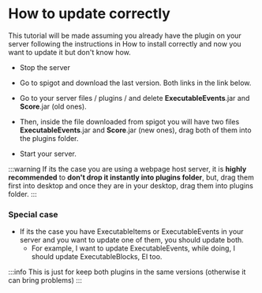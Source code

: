 # How to update correctly

This tutorial will be made assuming you already have the plugin on your server following the instructions in How to install correctly and now you want to update it but don't know how.

* Stop the server
* Go to spigot and download the last version. Both links in the link below.

* Go to your server files / plugins / and delete **ExecutableEvents**.jar and **Score**.jar (old ones).
* Then, inside the file downloaded from spigot you will have two files **ExecutableEvents**.jar and **Score**.jar (new ones), drag both of them into the plugins folder. 
* Start your server.

:::warning
If its the case you are using a webpage host server, it is ****highly recommended**** to ****don't drop it instantly into plugins folder****, but, drag them first into desktop and once they are in your desktop, drag them into plugins folder.
:::

### Special case

* If its the case you have ExecutableItems or ExecutableEvents in your server and you want to update one of them, you should update both.
  * For example, I want to update ExecutableEvents, while doing, I should update ExecutableBlocks, EI too.

:::info
This is just for keep both plugins in the same versions (otherwise it can bring problems)
:::

